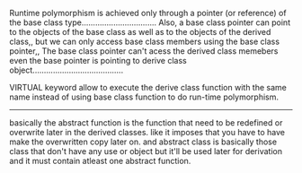 Runtime polymorphism is achieved only through a pointer (or reference) of the base class type.................................
Also, a base class pointer can point to the objects of the base class as well as to the objects of the derived class,, 
but we can only access base class members using the base class pointer,, The base class pointer can't acess the derived class memebers
even the base pointer is pointing to derive class object........................................

VIRTUAL keyword allow to execute the derive class function with the same name instead of using base class function to do run-time polymorphism.
****************************************************************************************************************************************

basically the abstract function is the function that need to be redefined or overwrite later in the derived classes. like it imposes that you have to have make the overwritten copy later on. and abstract class is basically those class that don't have any use or object but it'll be used later for derivation and it must contain atleast one abstract function.
